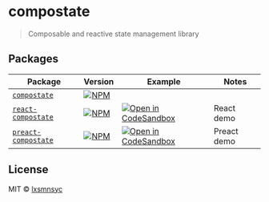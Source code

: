 # compostate

> Composable and reactive state management library

## Packages

| Package | Version | Example | Notes |
| --- | --- | --- | --- |
| [`compostate`](https://github.com/lxsmnsyc/compostate/tree/main/packages/compostate) | [![NPM](https://img.shields.io/npm/v/compostate.svg)](https://www.npmjs.com/package/compostate) | | |
| [`react-compostate`](https://github.com/lxsmnsyc/compostate/tree/main/packages/react-compostate) | [![NPM](https://img.shields.io/npm/v/react-compostate.svg)](https://www.npmjs.com/package/react-compostate) | [![Open in CodeSandbox](https://img.shields.io/badge/Open%20in-CodeSandbox-blue?style=flat-square&logo=codesandbox)](https://codesandbox.io/s/github/LXSMNSYC/compostate/tree/main/examples/react-compostate-vite) | React demo |
| [`preact-compostate`](https://github.com/lxsmnsyc/compostate/tree/main/packages/preact-compostate) | [![NPM](https://img.shields.io/npm/v/react-compostate.svg)](https://www.npmjs.com/package/preact-compostate) | [![Open in CodeSandbox](https://img.shields.io/badge/Open%20in-CodeSandbox-blue?style=flat-square&logo=codesandbox)](https://codesandbox.io/s/github/LXSMNSYC/compostate/tree/main/examples/preact-compostate-vite) | Preact demo |

## License

MIT © [lxsmnsyc](https://github.com/lxsmnsyc)
